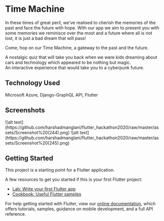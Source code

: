 # Time Machine

In these times of great peril, we've realised to cherish the memories of the past and face the future with hope. With our app we aim to present you with some memories we reminisce over the most and a future where all is not lost, it is just a bad dream that will pass!

Come, hop on our Time Machine, a gateway to the past and the future. 

A nostalgic quiz that will take you back when we were kids dreaming about cars and technology which appeared to be nothing but magic.  
An interactive experience that would take you to a cyberpunk future.

## Technology Used
Microsoft Azure, Django-GraphQL API, Flutter

## Screenshots
<p float="left">
  ![alt text](https://github.com/harshadmanglani/flutter_hackathon2020/raw/master/assets/Screenshot%20(244).png)
  ![alt text](https://github.com/harshadmanglani/flutter_hackathon2020/raw/master/assets/Screenshot%20(245).png)
</p>

## Getting Started

This project is a starting point for a Flutter application.

A few resources to get you started if this is your first Flutter project:

- [Lab: Write your first Flutter app](https://flutter.dev/docs/get-started/codelab)
- [Cookbook: Useful Flutter samples](https://flutter.dev/docs/cookbook)

For help getting started with Flutter, view our
[online documentation](https://flutter.dev/docs), which offers tutorials,
samples, guidance on mobile development, and a full API reference.
